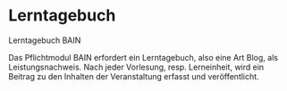 # Lerntagebuch
Lerntagebuch BAIN <p>
Das Pflichtmodul BAIN erfordert ein Lerntagebuch, also eine Art Blog, als Leistungsnachweis. Nach jeder Vorlesung, resp. Lerneinheit, wird ein Beitrag zu den Inhalten der Veranstaltung erfasst und veröffentlicht.
